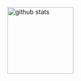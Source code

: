 <p align="left"> 
  <img alt="github stats" height="150px" weight="150px" src="https://github-readme-stats.vercel.app/api?username=Ryuzu2048&theme=onedark&show_icons=ture" />
</p>
